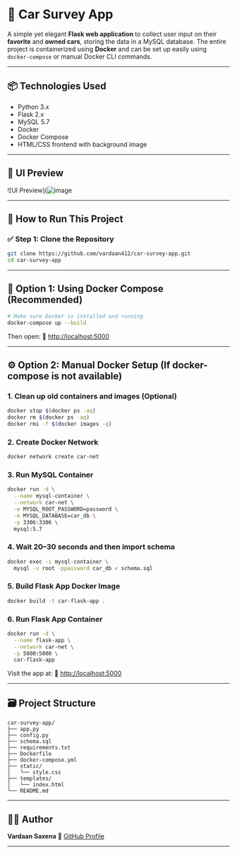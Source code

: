 
# 🚗 Car Survey App

A simple yet elegant **Flask web application** to collect user input on their **favorite** and **owned cars**, storing the data in a MySQL database. The entire project is containerized using **Docker** and can be set up easily using `docker-compose` or manual Docker CLI commands.

---

## 📦 Technologies Used

- Python 3.x
- Flask 2.x
- MySQL 5.7
- Docker
- Docker Compose
- HTML/CSS frontend with background image

---

## 📸 UI Preview

![UI Preview](![image](https://github.com/user-attachments/assets/66dd0c5b-b7bb-4783-99b4-2624573bb852)

---

## 🚀 How to Run This Project

### ✅ Step 1: Clone the Repository

```bash
git clone https://github.com/vardaan412/car-survey-app.git
cd car-survey-app
````

---

## 🧠 Option 1: Using Docker Compose (Recommended)

```bash
# Make sure Docker is installed and running
docker-compose up --build
```

Then open:
🔗 [http://localhost:5000](http://localhost:5000)

---

## ⚙️ Option 2: Manual Docker Setup (If docker-compose is not available)

### 1. Clean up old containers and images (Optional)

```bash
docker stop $(docker ps -aq)
docker rm $(docker ps -aq)
docker rmi -f $(docker images -q)
```

### 2. Create Docker Network

```bash
docker network create car-net
```

### 3. Run MySQL Container

```bash
docker run -d \
  --name mysql-container \
  --network car-net \
  -e MYSQL_ROOT_PASSWORD=password \
  -e MYSQL_DATABASE=car_db \
  -p 3306:3306 \
  mysql:5.7
```

### 4. Wait 20–30 seconds and then import schema

```bash
docker exec -i mysql-container \
  mysql -u root -ppassword car_db < schema.sql
```

### 5. Build Flask App Docker Image

```bash
docker build -t car-flask-app .
```

### 6. Run Flask App Container

```bash
docker run -d \
  --name flask-app \
  --network car-net \
  -p 5000:5000 \
  car-flask-app
```

Visit the app at:
🔗 [http://localhost:5000](http://localhost:5000)

---

## 🗃️ Project Structure

```
car-survey-app/
├── app.py
├── config.py
├── schema.sql
├── requirements.txt
├── Dockerfile
├── docker-compose.yml
├── static/
│   └── style.css
├── templates/
│   └── index.html
└── README.md
```

---

## 🙋‍♂️ Author

**Vardaan Saxena**
🔗 [GitHub Profile](https://github.com/vardaan412)

---

